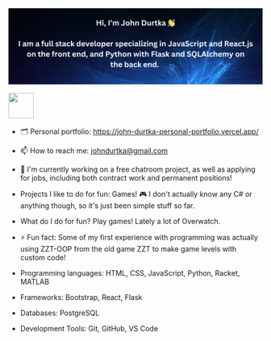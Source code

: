 <img src="./githubbanner.png">

[<img style= "width: 50px; height: 50px" src="https://upload.wikimedia.org/wikipedia/commons/thumb/c/ca/LinkedIn_logo_initials.png/640px-LinkedIn_logo_initials.png">](https://www.linkedin.com/in/john-durtka/)

- 🗂️ Personal portfolio: https://john-durtka-personal-portfolio.vercel.app/

- 📫 How to reach me: johndurtka@gmail.com

- 🔭 I'm currently working on a free chatroom project, as well as applying for jobs, including both contract work and permanent positions!

- Projects I like to do for fun: Games! 🎮 I don't actually know any C# or anything though, so it's just been simple stuff so far.

- What do I do for fun? Play games! Lately a lot of Overwatch.

- ⚡ Fun fact: Some of my first experience with programming was actually using ZZT-OOP from the old game ZZT to make game levels with custom code!

- Programming languages: HTML, CSS, JavaScript, Python, Racket, MATLAB
  
- Frameworks: Bootstrap, React, Flask

- Databases: PostgreSQL

- Development Tools: Git, GitHub, VS Code
